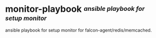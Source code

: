 # **monitor-playbook** <sup><sub>_ansible playbook for setup monitor_</sub></sup>

ansible playbook for setup monitor for falcon-agent/redis/memcached.
